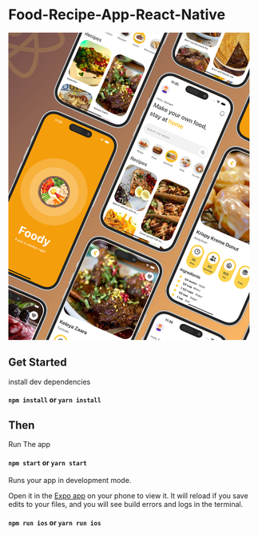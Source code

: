 # Food-Recipe-App-React-Native

![Image](./assets/images/dashboard.png)


## Get Started

install dev dependencies

#### `npm install` or `yarn install`

## Then

Run The app

#### `npm start` or `yarn start`

Runs your app in development mode.

Open it in the [Expo app](https://expo.io) on your phone to view it. It will reload if you save edits to your files, and you will see build errors and logs in the terminal.

#### `npm run ios` or `yarn run ios`
